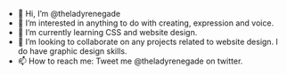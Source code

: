 - 👋 Hi, I’m @theladyrenegade
- 👀 I’m interested in anything to do with creating, expression and voice.
- 🌱 I’m currently learning CSS and website design.
- 💞️ I’m looking to collaborate on any projects related to website design.  I do have graphic design skills.
- 📫 How to reach me: Tweet me @theladyrenegade on twitter.

<!---
theladyrenegade/theladyrenegade is a ✨ special ✨ repository because its `README.md` (this file) appears on your GitHub profile.
You can click the Preview link to take a look at your changes.
--->
